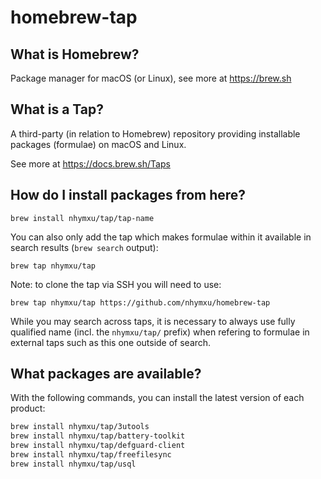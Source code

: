 # homebrew-tap

## What is Homebrew?

Package manager for macOS (or Linux), see more at https://brew.sh

## What is a Tap?

A third-party (in relation to Homebrew) repository providing installable
packages (formulae) on macOS and Linux.

See more at https://docs.brew.sh/Taps

## How do I install packages from here?

```shell
brew install nhymxu/tap/tap-name
```

You can also only add the tap which makes formulae within it
available in search results (`brew search` output):

```shell
brew tap nhymxu/tap
```

Note: to clone the tap via SSH you will need to use:

```shell
brew tap nhymxu/tap https://github.com/nhymxu/homebrew-tap
```

While you may search across taps, it is necessary to always use
fully qualified name (incl. the `nhymxu/tap/` prefix)
when refering to formulae in external taps such as this one
outside of search.

## What packages are available?

With the following commands, you can install the latest version of each product:

```sh
brew install nhymxu/tap/3utools
brew install nhymxu/tap/battery-toolkit
brew install nhymxu/tap/defguard-client
brew install nhymxu/tap/freefilesync
brew install nhymxu/tap/usql
```
